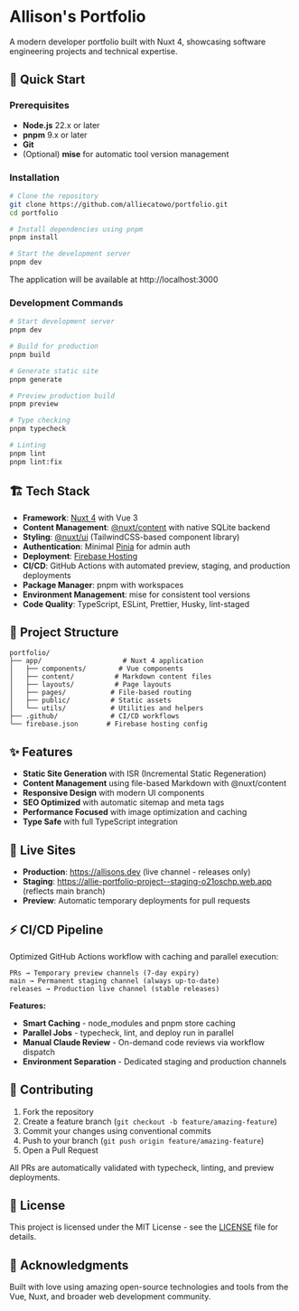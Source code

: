 # Allison's Portfolio

A modern developer portfolio built with Nuxt 4, showcasing software engineering projects and technical expertise.

## 🚀 Quick Start

### Prerequisites

- **Node.js** 22.x or later
- **pnpm** 9.x or later
- **Git**
- (Optional) **mise** for automatic tool version management

### Installation

```bash
# Clone the repository
git clone https://github.com/alliecatowo/portfolio.git
cd portfolio

# Install dependencies using pnpm
pnpm install

# Start the development server
pnpm dev
```

The application will be available at http://localhost:3000

### Development Commands

```bash
# Start development server
pnpm dev

# Build for production
pnpm build

# Generate static site
pnpm generate

# Preview production build
pnpm preview

# Type checking
pnpm typecheck

# Linting
pnpm lint
pnpm lint:fix
```

## 🏗️ Tech Stack

- **Framework**: [Nuxt 4](https://nuxt.com/) with Vue 3
- **Content Management**: [@nuxt/content](https://content.nuxt.com/) with native SQLite backend
- **Styling**: [@nuxt/ui](https://ui.nuxt.com/) (TailwindCSS-based component library)
- **Authentication**: Minimal [Pinia](https://pinia.vuejs.org/) for admin auth
- **Deployment**: [Firebase Hosting](https://firebase.google.com/products/hosting)
- **CI/CD**: GitHub Actions with automated preview, staging, and production deployments
- **Package Manager**: pnpm with workspaces
- **Environment Management**: mise for consistent tool versions
- **Code Quality**: TypeScript, ESLint, Prettier, Husky, lint-staged

## 📁 Project Structure

```
portfolio/
├── app/                    # Nuxt 4 application
│   ├── components/        # Vue components
│   ├── content/          # Markdown content files
│   ├── layouts/          # Page layouts
│   ├── pages/           # File-based routing
│   ├── public/          # Static assets
│   └── utils/           # Utilities and helpers
├── .github/             # CI/CD workflows
└── firebase.json       # Firebase hosting config
```

## ✨ Features

- **Static Site Generation** with ISR (Incremental Static Regeneration)
- **Content Management** using file-based Markdown with @nuxt/content
- **Responsive Design** with modern UI components
- **SEO Optimized** with automatic sitemap and meta tags
- **Performance Focused** with image optimization and caching
- **Type Safe** with full TypeScript integration

## 🔗 Live Sites

- **Production**: https://allisons.dev (live channel - releases only)
- **Staging**: https://allie-portfolio-project--staging-o21oschp.web.app (reflects main branch)
- **Preview**: Automatic temporary deployments for pull requests

## ⚡ CI/CD Pipeline

Optimized GitHub Actions workflow with caching and parallel execution:

```
PRs → Temporary preview channels (7-day expiry)
main → Permanent staging channel (always up-to-date)
releases → Production live channel (stable releases)
```

**Features:**

- **Smart Caching** - node_modules and pnpm store caching
- **Parallel Jobs** - typecheck, lint, and deploy run in parallel
- **Manual Claude Review** - On-demand code reviews via workflow dispatch
- **Environment Separation** - Dedicated staging and production channels

## 🤝 Contributing

1. Fork the repository
2. Create a feature branch (`git checkout -b feature/amazing-feature`)
3. Commit your changes using conventional commits
4. Push to your branch (`git push origin feature/amazing-feature`)
5. Open a Pull Request

All PRs are automatically validated with typecheck, linting, and preview deployments.

## 📄 License

This project is licensed under the MIT License - see the [LICENSE](./LICENSE) file for details.

## 🙏 Acknowledgments

Built with love using amazing open-source technologies and tools from the Vue, Nuxt, and broader web development community.
